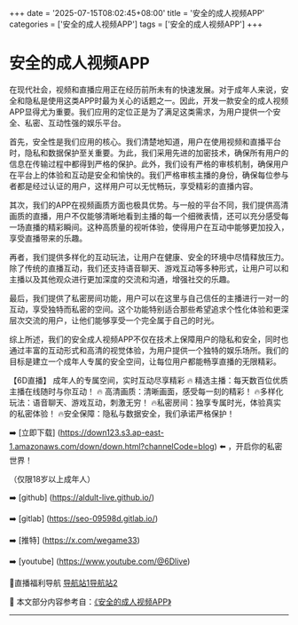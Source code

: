+++
date = '2025-07-15T08:02:45+08:00'
title = '安全的成人视频APP'
categories = ['安全的成人视频APP']
tags = ['安全的成人视频APP']
+++

# 安全的成人视频APP

在现代社会，视频和直播应用正在经历前所未有的快速发展。对于成年人来说，安全和隐私是使用这类APP时最为关心的话题之一。因此，开发一款安全的成人视频APP显得尤为重要。我们应用的定位正是为了满足这类需求，为用户提供一个安全、私密、互动性强的娱乐平台。

首先，安全性是我们应用的核心。我们清楚地知道，用户在使用视频和直播平台时，隐私和数据保护至关重要。为此，我们采用先进的加密技术，确保所有用户的信息在传输过程中都得到严格的保护。此外，我们设有严格的审核机制，确保用户在平台上的体验和互动是安全和愉快的。我们严格审核主播的身份，确保每位参与者都是经过认证的用户，这样用户可以无忧畅玩，享受精彩的直播内容。

其次，我们的APP在视频画质方面也极具优势。与一般的平台不同，我们提供高清画质的直播，用户不仅能够清晰地看到主播的每一个细微表情，还可以充分感受每一场直播的精彩瞬间。这种高质量的视听体验，使得用户在互动中能够更加投入，享受直播带来的乐趣。

再者，我们提供多样化的互动玩法，让用户在健康、安全的环境中尽情释放压力。除了传统的直播互动，我们还支持语音聊天、游戏互动等多种形式，让用户可以和主播以及其他观众进行更加深度的交流和沟通，增强社交的乐趣。

最后，我们提供了私密房间功能，用户可以在这里与自己信任的主播进行一对一的互动，享受独特而私密的空间。这个功能特别适合那些希望追求个性化体验和更深层次交流的用户，让他们能够享受一个完全属于自己的时光。

综上所述，我们的安全成人视频APP不仅在技术上保障用户的隐私和安全，同时也通过丰富的互动形式和高清的视觉体验，为用户提供一个独特的娱乐场所。我们的目标是建立一个成年人专属的安全空间，让每位用户都能畅享直播的无限精彩。

【6D直播】
成年人的专属空间，实时互动尽享精彩
🔥 精选主播：每天数百位优质主播在线随时与你互动！
🔥 高清画质：清晰画面，感受每一刻的精彩！
🔥多样化玩法：语音聊天、游戏互动，刺激无穷！
🔥私密房间：独享专属时光，体验真实的私密体验！
🔥安全保障：隐私与数据安全，我们承诺严格保护！

➡️ [立即下载] (https://down123.s3.ap-east-1.amazonaws.com/down/down.html?channelCode=blog) ⬅️ ，开启你的私密世界！

（仅限18岁以上成年人）

➡️ [github] (https://aldult-live.github.io/)

➡️ [gitlab] (https://seo-09598d.gitlab.io/)

➡️ [推特] (https://x.com/wegame33)

➡️ [youtube] (https://www.youtube.com/@6Dlive)

🔞直播福利导航   [导航站1](https://webstack-86085a.gitlab.io/)[导航站2](https://onlygit123-2.github.io/)


📘 本文部分内容参考自：[《安全的成人视频APP》](https://github.com/caoliu123321/caoliu)

---
